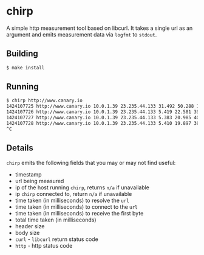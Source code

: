 chirp
=====

A simple http measurement tool based on libcurl.  It takes a single url as an argument and emits measurement data via `logfmt` to `stdout`.

## Building

```sh
$ make install
```

## Running

```sh
$ chirp http://www.canary.io
1424107725 http://www.canary.io 10.0.1.39 23.235.44.133 31.492 50.288 115.498 117.325 449 13884 0 200
1424107726 http://www.canary.io 10.0.1.39 23.235.44.133 5.419 22.581 39.062 42.888 448 13884 0 200
1424107727 http://www.canary.io 10.0.1.39 23.235.44.133 5.383 20.985 40.595 43.136 448 13884 0 200
1424107728 http://www.canary.io 10.0.1.39 23.235.44.133 5.410 19.897 38.481 39.913 448 13884 0 200
^C
```

## Details

`chirp` emits the following fields that you may or may not find useful:

* timestamp
* url being measured
* ip of the host running `chirp`, returns `n/a` if unavailable
* ip `chirp` connected to, return `n/a` if unavailable
* time taken (in milliseconds) to resolve the `url`
* time taken (in milliseconds) to connect to the `url`
* time taken (in milliseconds) to receive the first byte
* total time taken (in milliseconds)
* header size
* body size
* `curl` - `libcurl` return status code
* `http` - http status code
